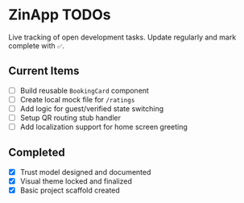 # ZinApp TODOs

Live tracking of open development tasks.
Update regularly and mark complete with `✅`.

## Current Items
- [ ] Build reusable `BookingCard` component
- [ ] Create local mock file for `/ratings`
- [ ] Add logic for guest/verified state switching
- [ ] Setup QR routing stub handler
- [ ] Add localization support for home screen greeting

## Completed
- [x] Trust model designed and documented
- [x] Visual theme locked and finalized
- [x] Basic project scaffold created
